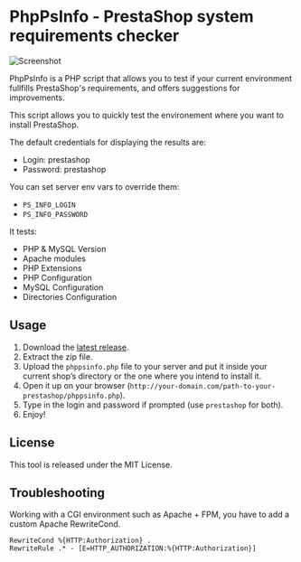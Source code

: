 # PhpPsInfo - PrestaShop system requirements checker

![Screenshot](https://devdocs.prestashop.com/1.7/basics/installation/img/phppsinfo.jpg)

PhpPsInfo is a PHP script that allows you to test if your current environment fullfills PrestaShop's requirements, and offers suggestions for improvements.

This script allows you to quickly test the environement where you want to install PrestaShop.

The default credentials for displaying the results are:

* Login: prestashop
* Password: prestashop

You can set server env vars to override them:

* `PS_INFO_LOGIN`
* `PS_INFO_PASSWORD`


It tests:
	
* PHP & MySQL Version
* Apache modules
* PHP Extensions
* PHP Configuration
* MySQL Configuration
* Directories Configuration

##  Usage

1. Download the [latest release](https://github.com/PrestaShop/php-ps-info/releases).
2. Extract the zip file.
3. Upload the `phppsinfo.php` file to your server and put it inside your current shop’s directory or the one where you intend to install it.
4. Open it up on your browser (`http://your-domain.com/path-to-your-prestashop/phppsinfo.php`).
5. Type in the login and password if prompted (use `prestashop` for both).
6. Enjoy!

## License

This tool is released under the MIT License.

## Troubleshooting

Working with a CGI environment such as Apache + FPM, you have to add a custom Apache RewriteCond.

```
RewriteCond %{HTTP:Authorization} .
RewriteRule .* - [E=HTTP_AUTHORIZATION:%{HTTP:Authorization}]
```

